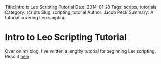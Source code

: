 Title:Intro to Leo Scripting Tutorial
Date: 2014-01-28
Tags: scripts, tutorials
Category: scripts
Slug: scripting_tutorial
Author: Jacob Peck
Summary: A tutorial covering Leo scripting

# Intro to Leo Scripting Tutorial

Over on my blog, I've written a lengthy tutorial for beginning Leo scripting.  Read it [here](http://blog.suspended-chord.info/2014/01/28/intro-to-leo-scripting/).

